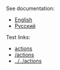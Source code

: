 See documentation:

- [English](doc/en)
- [Русский](doc/ru)


Test links:

- [actions](actions)
- [/actions](/actions)
- [../../actions](../../actions)
